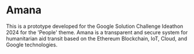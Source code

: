 # Amana
This is a prototype developed for the Google Solution Challenge Ideathon 2024 for the 'People' theme. Amana is a transparent and secure system for humanitarian aid transit based on the Ethereum Blockchain, IoT, Cloud, and Google technologies.
